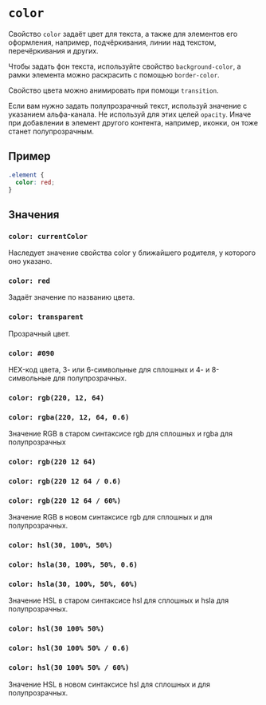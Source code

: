 # `color`

Свойство `color` задаёт цвет для текста, а также для элементов его оформления, например, подчёркивания, линии над текстом, перечёркивания и других.

Чтобы задать фон текста, используйте свойство `background-color`, а рамки элемента можно раскрасить с помощью `border-color`.

Свойство цвета можно анимировать при помощи `transition`.

Если вам нужно задать полупрозрачный текст, используй значение с указанием альфа-канала. Не используй для этих целей `opacity`. Иначе при добавлении в элемент другого контента, например, иконки, он тоже станет полупрозрачным.

## Пример

```css
.element {
  color: red;
}
```

## Значения

### `color: currentColor`

Наследует значение свойства color у ближайшего родителя, у которого оно указано.

### `color: red`

Задаёт значение по названию цвета.

### `color: transparent`

Прозрачный цвет.

### `color: #090`

HEX-код цвета, 3- или 6-символьные для сплошных и 4- и 8-символьные для полупрозрачных.

### `color: rgb(220, 12, 64)`

### `color: rgba(220, 12, 64, 0.6)`

Значение RGB в старом синтаксисе rgb для сплошных и rgba для полупрозрачных

### `color: rgb(220 12 64)`

### `color: rgb(220 12 64 / 0.6)`

### `color: rgb(220 12 64 / 60%)`

Значение RGB в новом синтаксисе rgb для сплошных и для полупрозрачных.

### `color: hsl(30, 100%, 50%)`

### `color: hsla(30, 100%, 50%, 0.6)`

### `color: hsla(30, 100%, 50%, 60%)`

Значение HSL в старом синтаксисе hsl для сплошных и hsla для полупрозрачных.

### `color: hsl(30 100% 50%)`

### `color: hsl(30 100% 50% / 0.6)`

### `color: hsl(30 100% 50% / 60%)`

Значение HSL в новом синтаксисе hsl для сплошных и для полупрозрачных.
